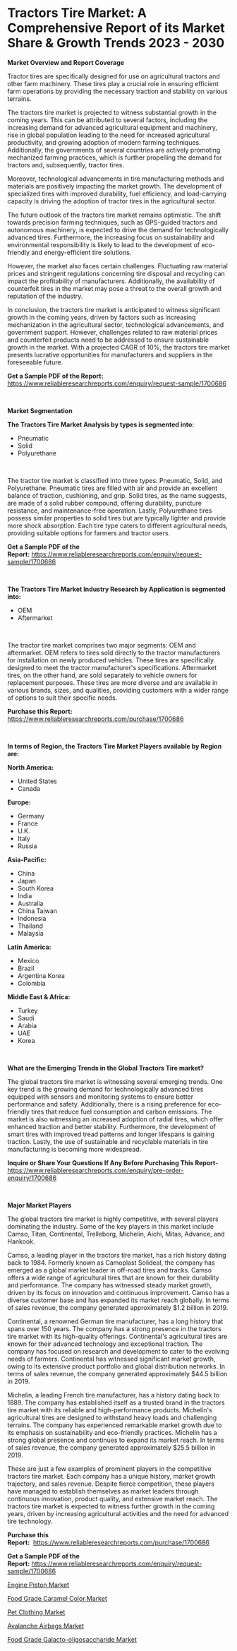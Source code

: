 <p><h1>Tractors Tire Market: A Comprehensive Report of its Market Share & Growth Trends 2023 - 2030</h1></p><p><strong>Market Overview and Report Coverage</strong></p>
<p><p>Tractor tires are specifically designed for use on agricultural tractors and other farm machinery. These tires play a crucial role in ensuring efficient farm operations by providing the necessary traction and stability on various terrains.</p><p>The tractors tire market is projected to witness substantial growth in the coming years. This can be attributed to several factors, including the increasing demand for advanced agricultural equipment and machinery, rise in global population leading to the need for increased agricultural productivity, and growing adoption of modern farming techniques. Additionally, the governments of several countries are actively promoting mechanized farming practices, which is further propelling the demand for tractors and, subsequently, tractor tires.</p><p>Moreover, technological advancements in tire manufacturing methods and materials are positively impacting the market growth. The development of specialized tires with improved durability, fuel efficiency, and load-carrying capacity is driving the adoption of tractor tires in the agricultural sector.</p><p>The future outlook of the tractors tire market remains optimistic. The shift towards precision farming techniques, such as GPS-guided tractors and autonomous machinery, is expected to drive the demand for technologically advanced tires. Furthermore, the increasing focus on sustainability and environmental responsibility is likely to lead to the development of eco-friendly and energy-efficient tire solutions.</p><p>However, the market also faces certain challenges. Fluctuating raw material prices and stringent regulations concerning tire disposal and recycling can impact the profitability of manufacturers. Additionally, the availability of counterfeit tires in the market may pose a threat to the overall growth and reputation of the industry.</p><p>In conclusion, the tractors tire market is anticipated to witness significant growth in the coming years, driven by factors such as increasing mechanization in the agricultural sector, technological advancements, and government support. However, challenges related to raw material prices and counterfeit products need to be addressed to ensure sustainable growth in the market. With a projected CAGR of 10%, the tractors tire market presents lucrative opportunities for manufacturers and suppliers in the foreseeable future.</p></p>
<p><strong>Get a Sample PDF of the Report:</strong> <a href="https://www.reliableresearchreports.com/enquiry/request-sample/1700686">https://www.reliableresearchreports.com/enquiry/request-sample/1700686</a></p>
<p>&nbsp;</p>
<p><strong>Market Segmentation</strong></p>
<p><strong>The Tractors Tire Market Analysis by types is segmented into:</strong></p>
<p><ul><li>Pneumatic</li><li>Solid</li><li>Polyurethane</li></ul></p>
<p>&nbsp;</p>
<p><p>The tractor tire market is classified into three types: Pneumatic, Solid, and Polyurethane. Pneumatic tires are filled with air and provide an excellent balance of traction, cushioning, and grip. Solid tires, as the name suggests, are made of a solid rubber compound, offering durability, puncture resistance, and maintenance-free operation. Lastly, Polyurethane tires possess similar properties to solid tires but are typically lighter and provide more shock absorption. Each tire type caters to different agricultural needs, providing suitable options for farmers and tractor users.</p></p>
<p><strong>Get a Sample PDF of the Report:</strong>&nbsp;<a href="https://www.reliableresearchreports.com/enquiry/request-sample/1700686">https://www.reliableresearchreports.com/enquiry/request-sample/1700686</a></p>
<p>&nbsp;</p>
<p><strong>The Tractors Tire Market Industry Research by Application is segmented into:</strong></p>
<p><ul><li>OEM</li><li>Aftermarket</li></ul></p>
<p>&nbsp;</p>
<p><p>The tractor tire market comprises two major segments: OEM and aftermarket. OEM refers to tires sold directly to the tractor manufacturers for installation on newly produced vehicles. These tires are specifically designed to meet the tractor manufacturer's specifications. Aftermarket tires, on the other hand, are sold separately to vehicle owners for replacement purposes. These tires are more diverse and are available in various brands, sizes, and qualities, providing customers with a wider range of options to suit their specific needs.</p></p>
<p><strong>Purchase this Report:</strong>&nbsp; <a href="https://www.reliableresearchreports.com/purchase/1700686">https://www.reliableresearchreports.com/purchase/1700686</a></p>
<p>&nbsp;</p>
<p><strong>In terms of Region, the Tractors Tire Market Players available by Region are:</strong></p>
<p>
    <p> <strong> North America: </strong>
        <ul>
            <li>United States</li>
            <li>Canada</li>
        </ul>
        </p> 
    <p> <strong> Europe: </strong>
        <ul>
            <li>Germany</li>
            <li>France</li>
            <li>U.K.</li>
            <li>Italy</li>
            <li>Russia</li>
        </ul>
        </p> 
    <p> <strong> Asia-Pacific: </strong>
        <ul>
            <li>China</li>
            <li>Japan</li>
            <li>South Korea</li>
            <li>India</li>
            <li>Australia</li>
            <li>China Taiwan</li>
            <li>Indonesia</li>
            <li>Thailand</li>
            <li>Malaysia</li>
        </ul>
        </p> 
    <p> <strong> Latin America: </strong>
        <ul>
            <li>Mexico</li>
            <li>Brazil</li>
            <li>Argentina Korea</li>
            <li>Colombia</li>
        </ul>
        </p> 
    <p> <strong> Middle East & Africa: </strong>
        <ul>
            <li>Turkey</li>
            <li>Saudi</li>
            <li>Arabia</li>
            <li>UAE</li>
            <li>Korea</li>
        </ul>
    </p>
    </p>
<p>&nbsp;</p>
<p><strong>What are the Emerging Trends in the Global Tractors Tire market?</strong></p>
<p><p>The global tractors tire market is witnessing several emerging trends. One key trend is the growing demand for technologically advanced tires equipped with sensors and monitoring systems to ensure better performance and safety. Additionally, there is a rising preference for eco-friendly tires that reduce fuel consumption and carbon emissions. The market is also witnessing an increased adoption of radial tires, which offer enhanced traction and better stability. Furthermore, the development of smart tires with improved tread patterns and longer lifespans is gaining traction. Lastly, the use of sustainable and recyclable materials in tire manufacturing is becoming more widespread.</p></p>
<p><strong>Inquire or Share Your Questions If Any Before Purchasing This Report</strong>- <a href="https://www.reliableresearchreports.com/enquiry/pre-order-enquiry/1700686">https://www.reliableresearchreports.com/enquiry/pre-order-enquiry/1700686</a></p>
<p>&nbsp;</p>
<p><strong>Major Market Players</strong></p>
<p><p>The global tractors tire market is highly competitive, with several players dominating the industry. Some of the key players in this market include Camso, Titan, Continental, Trelleborg, Michelin, Aichi, Mitas, Advance, and Hankook.</p><p>Camso, a leading player in the tractors tire market, has a rich history dating back to 1984. Formerly known as Camoplast Solideal, the company has emerged as a global market leader in off-road tires and tracks. Camso offers a wide range of agricultural tires that are known for their durability and performance. The company has witnessed steady market growth, driven by its focus on innovation and continuous improvement. Camso has a diverse customer base and has expanded its market reach globally. In terms of sales revenue, the company generated approximately $1.2 billion in 2019.</p><p>Continental, a renowned German tire manufacturer, has a long history that spans over 150 years. The company has a strong presence in the tractors tire market with its high-quality offerings. Continental's agricultural tires are known for their advanced technology and exceptional traction. The company has focused on research and development to cater to the evolving needs of farmers. Continental has witnessed significant market growth, owing to its extensive product portfolio and global distribution networks. In terms of sales revenue, the company generated approximately $44.5 billion in 2019.</p><p>Michelin, a leading French tire manufacturer, has a history dating back to 1889. The company has established itself as a trusted brand in the tractors tire market with its reliable and high-performance products. Michelin's agricultural tires are designed to withstand heavy loads and challenging terrains. The company has experienced remarkable market growth due to its emphasis on sustainability and eco-friendly practices. Michelin has a strong global presence and continues to expand its market reach. In terms of sales revenue, the company generated approximately $25.5 billion in 2019.</p><p>These are just a few examples of prominent players in the competitive tractors tire market. Each company has a unique history, market growth trajectory, and sales revenue. Despite fierce competition, these players have managed to establish themselves as market leaders through continuous innovation, product quality, and extensive market reach. The tractors tire market is expected to witness further growth in the coming years, driven by increasing agricultural activities and the need for advanced tire technology.</p></p>
<p><strong>Purchase this Report:</strong>&nbsp;&nbsp;<a href="https://www.reliableresearchreports.com/purchase/1700686">https://www.reliableresearchreports.com/purchase/1700686</a></p>
<p></p>
<p><strong>Get a Sample PDF of the Report:</strong>&nbsp;<a href="https://www.reliableresearchreports.com/enquiry/request-sample/1700686">https://www.reliableresearchreports.com/enquiry/request-sample/1700686</a></p>
<p><p><a href="https://github.com/prosalinda88/Market-Research-Report-List-1/blob/main/engine-piston-market.md">Engine Piston Market</a></p><p><a href="https://www.linkedin.com/pulse/food-grade-caramel-color-market-research-report-provides-thorough-ujrde/">Food Grade Caramel Color Market</a></p><p><a href="https://medium.com/@shivangi.reportprime/pet-clothing-market-size-and-market-trends-complete-industry-overview-2023-to-2030-ac390a10bbfa">Pet Clothing Market</a></p><p><a href="https://medium.com/@aniket.reportprime23/avalanche-airbags-market-exploring-market-share-market-trends-and-future-growth-9fcf46f52072">Avalanche Airbags Market</a></p><p><a href="https://www.linkedin.com/pulse/food-grade-galacto-oligosaccharide-market-size-share-amp-telue/">Food Grade Galacto-oligosaccharide Market</a></p></p>